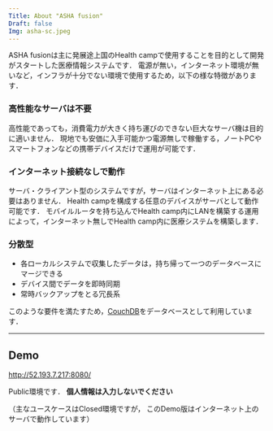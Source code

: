```yaml
---
Title: About "ASHA fusion"
Draft: false
Img: asha-sc.jpeg
---
```


ASHA fusionは主に発展途上国のHealth campで使用することを目的として開発がスタートした医療情報システムです．
電源が無い，インターネット環境が無いなど，インフラが十分でない環境で使用するため，以下の様な特徴があります．

### 高性能なサーバは不要
高性能であっても，消費電力が大きく持ち運びのできない巨大なサーバ機は目的に適いません．
現地でも安価に入手可能かつ電源無しで稼働する，ノートPCやスマートフォンなどの携帯デバイスだけで運用が可能です．

### インターネット接続なしで動作
サーバ・クライアント型のシステムですが，サーバはインターネット上にある必要はありません．
Health campを構成する任意のデバイスがサーバとして動作可能です．
モバイルルータを持ち込んでHealth camp内にLANを構築する運用によって，インターネット無しでHealth camp内に医療システムを構築します．

### 分散型
- 各ローカルシステムで収集したデータは，持ち帰って一つのデータベースにマージできる
- デバイス間でデータを即時同期
- 常時バックアップをとる冗長系

このような要件を満たすため，[CouchDB](http://couchdb.apache.org/)をデータベースとして利用しています．

-----------------

## Demo
http://52.193.7.217:8080/

Public環境です．
**個人情報は入力しないでください**

（主なユースケースはClosed環境ですが，
このDemo版はインターネット上のサーバで動作しています）
